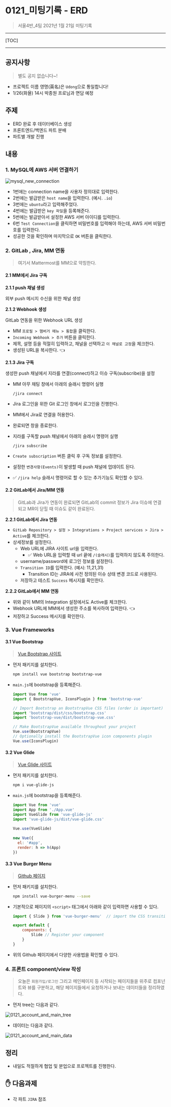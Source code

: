 # 0121_미팅기록 - ERD

> 서울4반_4팀 2021년 1월 21일 미팅기록

---

[TOC]

---



## 공지사항

> 별도 공지 없습니다~!

- 프로젝트 이름 영명(英名)은 `Udong`으로 통일합니다!
- 1/26(화욜) 14시 박종원 프로님과 면담 예정



## 주제

- ERD 완료 후 데이터베이스 생성
- 프론트엔드/백엔드 파트 분배
- 파트별 개발 진행



## 내용

### 1. MySQL에 AWS 서버 연결하기

![mysql_new_connection](img/0121_mysql_new_connection.jpg)

- 1번에는 connection name을 사용자 정의대로 입력한다.
- 2번에는 발급받은 `host name`을 입력한다. (예시. `.io`)
- 3번에는 `ubuntu`라고 입력해주었다.
- 4번에는 발급받은 `key 파일`을 등록해준다.
- 5번에는 발급받아서 설정한 AWS 서버 아이디를 입력한다.
- 6번 `Test Connection`을 클릭하면 비밀번호를 입력해야 하는데, AWS 서버 비밀번호를 입력한다.
- 성공한 것을 확인하며 마지막으로 `OK` 버튼을 클릭한다.



### 2. GitLab , Jira, MM 연동

> 여기서 Mattermost를 MM으로 약칭한다.

#### 2.1 MM에서 Jira 구독

**2.1.1 push 채널 생성**

외부 push 메시지 수신을 위한 채널 생성

**2.1.2 Webhook 생성**

GitLab 연동을 위한 Webhook URL 생성

- MM `프로필 > 햄버거 메뉴 > 통합`을 클릭한다.
- `Incoming Webhook > 추가` 버튼을 클릭한다.
- 제목, 설명 등을 적절히 입력하고, 채널을 선택하고 `이 채널로 고정`을 체크한다.
- 생성된 URL을 복사한다. :point_left:

**2.1.3 Jira 구독**

생성한 push 채널에서 지라를 연결(connect)하고 이슈 구독(subscribe)을 설정

- MM 아무 채팅 창에서 아래의 슬래시 명령어 실행

  ```
  /jira connect
  ```

- Jira 로그인을 위한 Git 로그인 창에서 로그인을 진행한다.

- MM에서 Jira로 연결을 허용한다.

- 완료되면 창을 종료한다.

- 지라를 구독할 push 채널에서 아래의 슬래시 명령어 실행

  ```
  /jira subscribe
  ```

- `Create subscription` 버튼 클릭 후 구독 정보를 설정한다.

- 설정한 `변경사항(Events)`이 발생할 때 push 채널에 업데이트 된다.

- :white_check_mark: `/jira help` 슬래시 명령어로 할 수 있는 추가기능도 확인할 수 있다.



#### 2.2 GitLab에서 Jira/MM 연동

> GitLab과 Jira가 연동이 완료되면 GitLab의 commit 정보가 Jira 이슈에 연결 되고 MR이 닫힐 때 이슈도 같이 완료된다.

**2.2.1 GitLab에서 Jira 연동**

- `GitLab Repository > 설정 > Integrations > Project services > Jira > Active`를 체크한다.
- 상세정보를 설정한다.
  - Web URL에 JIRA 사이트 url을 입력한다.
    - :white_check_mark: Web URL을 입력할 때 url 끝에 `/(슬래시)`를 입력하지 않도록 주의한다.
  - username/password에 로그인 정보를 설정한다.
  - `Transition ID`를 입력한다. (예시: 11,21,31)
    - Transition ID는 JIRA에 사전 정의된 이슈 상태 변경 코드로 사용된다.
  - 저장하고 테스트 `Success` 메시지를 확인한다.

**2.2.2 GitLab에서 MM 연동**

- 위와 같이 MM의 Integration 설정에서도 Active를 체크한다.
- Webhook URL에 MM에서 생성한 주소를 복사하여 입력한다. :point_left:
- 저장하고 Success 메시지를 확인한다.



### 3. Vue Frameworks

#### 3.1 Vue Bootstrap

> [Vue Bootstrap 사이트](https://bootstrap-vue.org/docs)

- 먼저 패키지를 설치한다.

  ```bash
  npm install vue bootstrap bootstrap-vue
  ```

- `main.js`에 bootstrap을 등록해준다.

  ```javascript
  import Vue from 'vue'
  import { BootstrapVue, IconsPlugin } from 'bootstrap-vue'
  
  // Import Bootstrap an BootstrapVue CSS files (order is important)
  import 'bootstrap/dist/css/bootstrap.css'
  import 'bootstrap-vue/dist/bootstrap-vue.css'
  
  // Make BootstrapVue available throughout your project
  Vue.use(BootstrapVue)
  // Optionally install the BootstrapVue icon components plugin
  Vue.use(IconsPlugin)
  ```

  

#### 3.2 Vue Glide

> [Vue Glide 사이트](https://www.npmjs.com/package/vue-glide-js)

- 먼저 패키지를 설치한다.

  ```bash
  npm i vue-glide-js
  ```

- `main.js`에 bootstrap을 등록해준다.

  ```javascript
  import Vue from 'vue'
  import App from './App.vue'
  import VueGlide from 'vue-glide-js'
  import 'vue-glide-js/dist/vue-glide.css'
   
  Vue.use(VueGlide)
   
  new Vue({
    el: '#app',
    render: h => h(App)
  })
  ```




#### 3.3 Vue Burger Menu

> [Github 페이지](https://github.com/mbj36/vue-burger-menu)

- 먼저 패키지를 설치한다.

  ```bash
  npm install vue-burger-menu --save
  ```

- 기본적으로 페이지의 `<script>` 태그에서 아래와 같이 입력하면 사용할 수 있다.

  ```javascript
  import { Slide } from 'vue-burger-menu'  // import the CSS transitions you wish to use, in this case we are using `Slide`
  
  export default {
      components: {
          Slide // Register your component
      }
  }
  ```

- 위의 Github 페이지에서 다양한 사용법을 확인할 수 있다.



### 4. 프론트 component/view 작성

> 오늘은 `회원가입/로그인` 그리고 메인페이지 등 시작되는 페이지들을 위주로 컴포넌트와 뷰를 구분하고, 해당 페이지들에서 요청하거나 보내는 데이터들을 정리하였다.

- 먼저 tree는 다음과 같다.

![0121_account_and_main_tree](img/0121_account_and_main_tree.jpg)

- 데이터는 다음과 같다.

![0121_account_and_main_data](img/0121_account_and_main_data.png)



## 정리	

- 내일도 적절하게 협업 및 분업으로 프로젝트를 진행한다.



## :hand: 다음과제

- 각 파트 `JIRA` 참조
